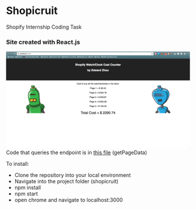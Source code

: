 # Shopicruit
Shopify Internship Coding Task
### Site created with React.js
![alt text](https://github.com/edzmh96/Shopicruit/blob/master/src/calculator.png "Shopicruit calculator")
Code that queries the endpoint is in [this file](https://github.com/edzmh96/Shopicruit/blob/master/src/CostBuilder.js) (getPageData)

To install: 
- Clone the repository into your local environment
- Navigate into the project folder (shopicruit)
- npm install
- npm start
- open chrome and navigate to localhost:3000

